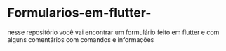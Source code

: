 # Formularios-em-flutter-
nesse repositório você vai encontrar um formulário feito em flutter e com alguns comentários com comandos e informações 
